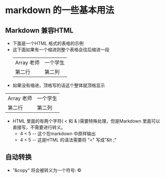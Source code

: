 # markdown 的一些基本用法

## Markdown 兼容HTML
- 下面是一个HTML 格式的表格的示例
- 这下面如果有一个缩进则整个表格会往后缩进一段
    <table>
        <tr>
            <td>Array 老师</td>
            <td>一个学生</td>
        </tr>
        <tr>
            <td>第二行</td>
            <td>第二列</td>
        </tr>
    </table>
- 如果没有缩进，顶格写的话这个整体就顶格显示
<table>
    <tr>
        <td>Array 老师</td>
        <td>一个学生</td>
    </tr>
    <tr>
        <td>第二行</td>
        <td>第二列</td>
    </tr>
</table>

- HTML 里面的有两个字符( < 和 & )需要特殊处理，但是Markdown 里面可以直接写，不需要进行转义。
    - 4 < 5  -- 这个在markdown 中原样输出
    - 4 &lt; 5 -- 这是HTML 的语法需要将 "<" 写成"&lt ;"

## 自动转换
- "&copy" 将会被转义为一个符号: &copy;



